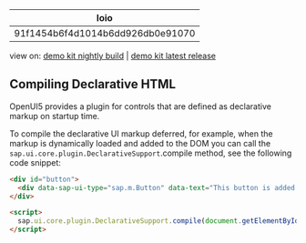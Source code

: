 <!-- loio91f1454b6f4d1014b6dd926db0e91070 -->

| loio |
| -----|
| 91f1454b6f4d1014b6dd926db0e91070 |

<div id="loio">

view on: [demo kit nightly build](https://openui5nightly.hana.ondemand.com/#/topic/91f1454b6f4d1014b6dd926db0e91070) | [demo kit latest release](https://openui5.hana.ondemand.com/#/topic/91f1454b6f4d1014b6dd926db0e91070)</div>

## Compiling Declarative HTML

OpenUI5 provides a plugin for controls that are defined as declarative markup on startup time.

To compile the declarative UI markup deferred, for example, when the markup is dynamically loaded and added to the DOM you can call the `sap.ui.core.plugin.DeclarativeSupport`.compile method, see the following code snippet:

```html
<div id="button">
  <div data-sap-ui-type="sap.m.Button" data-text="This button is added dynamically"></div>
</div>

<script>
  sap.ui.core.plugin.DeclarativeSupport.compile(document.getElementById("button"));
</script>
```

